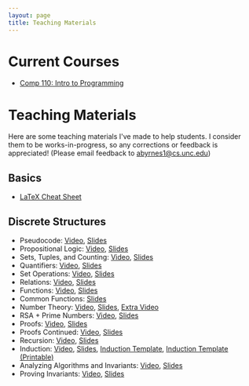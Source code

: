 ```yaml
---
layout: page
title: Teaching Materials
---
```


# Current Courses

- [Comp 110: Intro to Programming](https://comp110-24s.github.io/)

# Teaching Materials

Here are some teaching materials I've made to help students. I consider them to be works-in-progress, so any corrections or feedback is appreciated! (Please email feedback to abyrnes1@cs.unc.edu)

## Basics
* [LaTeX Cheat Sheet](/comp283/calendar/latex-guide.html)

## Discrete Structures

* Pseudocode: [Video](https://youtu.be/Pbi7gRJn06w), [Slides](/comp283/lessons/Pseudocode.html)
* Propositional Logic: [Video](https://youtu.be/Jf7lZ_LQ5FM), [Slides](/comp283/lessons/PropLogic.html)
* Sets, Tuples, and Counting: [Video](https://youtu.be/89Z-Yzxisag), [Slides](/comp283/lessons/SetsAndTuples.html)
* Quantifiers: [Video](https://youtu.be/RvTMf4l3mPo), [Slides](/comp283/lessons/Quantifiers.html)
* Set Operations: [Video](https://youtu.be/fo_P22I71Zc), [Slides](/comp283/lessons/SetOperations.html)
* Relations: [Video](https://youtu.be/ggpdmbRWklY), [Slides](/comp283/lessons/Relations.html)
* Functions: [Video](https://youtu.be/TQTOa7Eq0aY), [Slides](/comp283/lessons/Functions.html)
* Common Functions: [Slides](/comp283/lessons/CommonFunctions.html)
* Number Theory: [Video](https://youtu.be/SF3czh8BFmk), [Slides](/comp283/lessons/NumberTheory.html), [Extra Video](https://youtu.be/Xpk67YzOn5w)
* RSA + Prime Numbers: [Video](https://youtu.be/Mc6DQ6CB0TA), [Slides](/comp283/static/slides/RSA-primes.pdf)
* Proofs: [Video](https://youtu.be/8JT9aPLxpPk), [Slides](/comp283/lessons/Proofs.html)
* Proofs Continued: [Video](https://youtu.be/vUmOQp2vlJw), [Slides](/comp283/lessons/ProofsCont.html)
* Recursion: [Video](https://youtu.be/TTBgV6I2ubQ), [Slides](/comp283/lessons/Recursion.html)
* Induction: [Video](https://youtu.be/IFNhAR9LVUw), [Slides](/comp283/lessons/Induction.html), [Induction Template](/comp283/static/resources/IndTemplate.pdf), [Induction Template (Printable)](/comp283/static/resources/IndTemplateWritable.pdf)
* Analyzing Algorithms and Invariants: [Video](https://youtu.be/EG_7lK18XDk), [Slides](/comp283/static/slides/Invariants.pdf)
* Proving Invariants: [Video](https://youtu.be/bO95yORC1Ss), [Slides](/comp283/lessons/AnalyzingAlgs.html)

